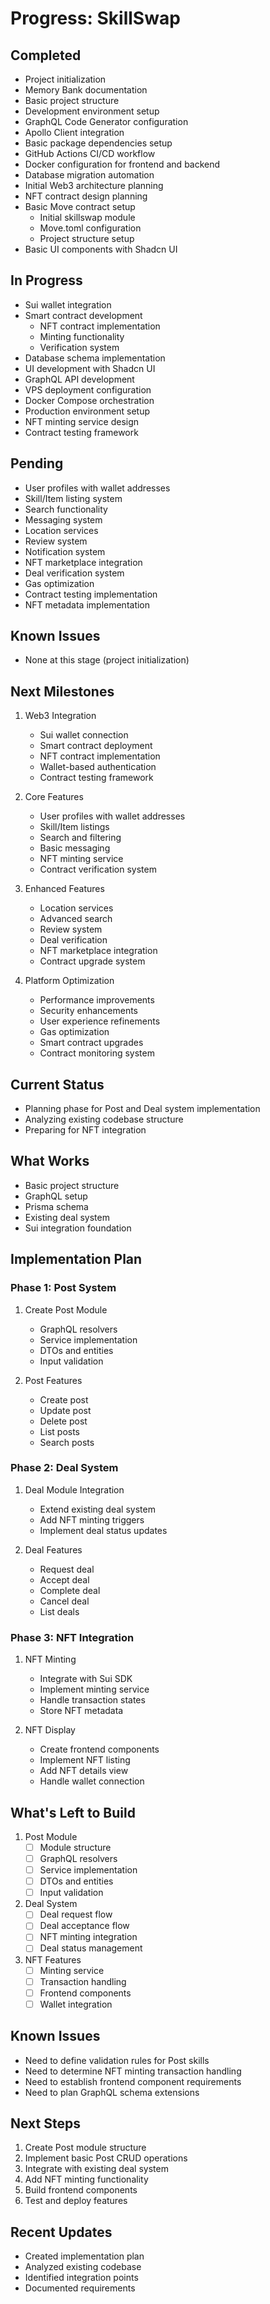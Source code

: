 # Progress: SkillSwap

## Completed
- Project initialization
- Memory Bank documentation
- Basic project structure
- Development environment setup
- GraphQL Code Generator configuration
- Apollo Client integration
- Basic package dependencies setup
- GitHub Actions CI/CD workflow
- Docker configuration for frontend and backend
- Database migration automation
- Initial Web3 architecture planning
- NFT contract design planning
- Basic Move contract setup
  - Initial skillswap module
  - Move.toml configuration
  - Project structure setup
- Basic UI components with Shadcn UI

## In Progress
- Sui wallet integration
- Smart contract development
  - NFT contract implementation
  - Minting functionality
  - Verification system
- Database schema implementation
- UI development with Shadcn UI
- GraphQL API development
- VPS deployment configuration
- Docker Compose orchestration
- Production environment setup
- NFT minting service design
- Contract testing framework

## Pending
- User profiles with wallet addresses
- Skill/Item listing system
- Search functionality
- Messaging system
- Location services
- Review system
- Notification system
- NFT marketplace integration
- Deal verification system
- Gas optimization
- Contract testing implementation
- NFT metadata implementation

## Known Issues
- None at this stage (project initialization)

## Next Milestones
1. Web3 Integration
   - Sui wallet connection
   - Smart contract deployment
   - NFT contract implementation
   - Wallet-based authentication
   - Contract testing framework

2. Core Features
   - User profiles with wallet addresses
   - Skill/Item listings
   - Search and filtering
   - Basic messaging
   - NFT minting service
   - Contract verification system

3. Enhanced Features
   - Location services
   - Advanced search
   - Review system
   - Deal verification
   - NFT marketplace integration
   - Contract upgrade system

4. Platform Optimization
   - Performance improvements
   - Security enhancements
   - User experience refinements
   - Gas optimization
   - Smart contract upgrades
   - Contract monitoring system

## Current Status
- Planning phase for Post and Deal system implementation
- Analyzing existing codebase structure
- Preparing for NFT integration

## What Works
- Basic project structure
- GraphQL setup
- Prisma schema
- Existing deal system
- Sui integration foundation

## Implementation Plan

### Phase 1: Post System
1. Create Post Module
   - GraphQL resolvers
   - Service implementation
   - DTOs and entities
   - Input validation

2. Post Features
   - Create post
   - Update post
   - Delete post
   - List posts
   - Search posts

### Phase 2: Deal System
1. Deal Module Integration
   - Extend existing deal system
   - Add NFT minting triggers
   - Implement deal status updates

2. Deal Features
   - Request deal
   - Accept deal
   - Complete deal
   - Cancel deal
   - List deals

### Phase 3: NFT Integration
1. NFT Minting
   - Integrate with Sui SDK
   - Implement minting service
   - Handle transaction states
   - Store NFT metadata

2. NFT Display
   - Create frontend components
   - Implement NFT listing
   - Add NFT details view
   - Handle wallet connection

## What's Left to Build
1. Post Module
   - [ ] Module structure
   - [ ] GraphQL resolvers
   - [ ] Service implementation
   - [ ] DTOs and entities
   - [ ] Input validation

2. Deal System
   - [ ] Deal request flow
   - [ ] Deal acceptance flow
   - [ ] NFT minting integration
   - [ ] Deal status management

3. NFT Features
   - [ ] Minting service
   - [ ] Transaction handling
   - [ ] Frontend components
   - [ ] Wallet integration

## Known Issues
- Need to define validation rules for Post skills
- Need to determine NFT minting transaction handling
- Need to establish frontend component requirements
- Need to plan GraphQL schema extensions

## Next Steps
1. Create Post module structure
2. Implement basic Post CRUD operations
3. Integrate with existing deal system
4. Add NFT minting functionality
5. Build frontend components
6. Test and deploy features

## Recent Updates
- Created implementation plan
- Analyzed existing codebase
- Identified integration points
- Documented requirements 